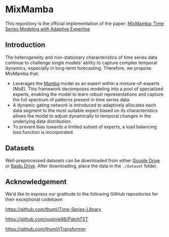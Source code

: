 # MixMamba
This repository is the official implementation of the paper: [MixMamba: Time Series Modeling with Adaptive Expertise](https://www.sciencedirect.com/science/article/pii/S1566253524003671)

## Introduction
The heterogeneity and non-stationary characteristics of time series data continue to challenge single models’ ability to capture complex temporal dynamics, especially in long-term forecasting. Therefore, we propose MixMamba that:
+ Leverages the [Mamba](https://arxiv.org/abs/2312.00752) model as an expert within a mixture-of-experts (MoE). This framework decomposes modeling into a pool of specialized experts,
enabling the model to learn robust representations and capture the full spectrum of patterns present in time series data. 
+ A dynamic gating network is introduced to adaptively allocates each data segment to the most suitable expert based on its characteristics allows the model to adjust dynamically to temporal changes in the underlying data distribution.
+ To prevent bias towards a limited subset of experts, a load balancing loss function is incorporated. 

## Datasets
Well-preprocessed datasets can be downloaded from either [Google Drive](https://drive.google.com/drive/folders/13Cg1KYOlzM5C7K8gK8NfC-F3EYxkM3D2) or [Baidu Drive](https://pan.baidu.com/s/1r3KhGd0Q9PJIUZdfEYoymg?pwd=i9iy). After downloading, place the data in the ```./dataset``` folder.

## Acknowledgement
We'd like to express our gratitude to the following GitHub repositories for their exceptional codebase:

https://github.com/thuml/Time-Series-Library

https://github.com/yuqinie98/PatchTST

https://github.com/thuml/iTransformer
